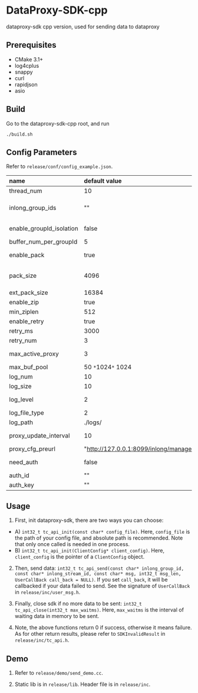<!--

    Licensed to the Apache Software Foundation (ASF) under one
    or more contributor license agreements.  See the NOTICE file
    distributed with this work for additional information
    regarding copyright ownership.  The ASF licenses this file
    to you under the Apache License, Version 2.0 (the
    "License"); you may not use this file except in compliance
    with the License.  You may obtain a copy of the License at

      http://www.apache.org/licenses/LICENSE-2.0

    Unless required by applicable law or agreed to in writing,
    software distributed under the License is distributed on an
    "AS IS" BASIS, WITHOUT WARRANTIES OR CONDITIONS OF ANY
    KIND, either express or implied.  See the License for the
    specific language governing permissions and limitations
    under the License.

-->

# DataProxy-SDK-cpp

dataproxy-sdk cpp version, used for sending data to dataproxy

## Prerequisites

* CMake 3.1+
* log4cplus
* snappy
* curl
* rapidjson
* asio

## Build

Go to the dataproxy-sdk-cpp root, and run

```
./build.sh
```

## Config Parameters

Refer to `release/conf/config_example.json`.

|name|default value|description|
|:---|:---|:---|
|thread_num|10|number of network sending threads|
|inlong_group_ids|""|the list of inlong_group_id, seperated by commas, such as "b_inlong_group_test_01, b_inlong_group_test_02"|
|enable_groupId_isolation|false|whether different groupid data using different buffer pools inside the sdk|
|buffer_num_per_groupId|5|number of buffer pools of each groupid|
|enable_pack|true|whether multiple messages are packed while sending to dataproxy|
|pack_size|4096|byte, pack messages and send to dataproxy when the data in buffer pool exceeds this value|
|ext_pack_size|16384|byte, maximum length of a message|
|enable_zip|true|whether zip data while sending to dataproxy|
|min_ziplen|512|byte, minimum zip len|
|enable_retry|true|whether do resend while failed to send data|
|retry_ms|3000|millisecond, resend interval|
|retry_num|3|maximum resend times|
|max_active_proxy|3|maximum number of established connections with dataproxy|
|max_buf_pool|50 `*`1024`*` 1024|byte, the size of buffer pool|
|log_num|10|maximum number of log files|
|log_size|10|MB, maximum size of one log file|
|log_level|2|log level: trace(4)>debug(3)>info(2)>warn(1)>error(0)|
|log_file_type|2|type of log output: 2->file, 1->console|
|log_path|./logs/|log path|
|proxy_update_interval|10|interval of requesting and updating dataproxy lists from manager|
|proxy_cfg_preurl|"http://127.0.0.1:8099/inlong/manager/openapi/dataproxy/getIpList"|the url of manager openapi|
|need_auth|false|whether need authentication while interacting with manager|
|auth_id|""|authenticate id if need authentication|
|auth_key|""|authenticate key if need authentication|

## Usage

1. First, init dataproxy-sdk, there are two ways you can choose:
- A) `int32_t tc_api_init(const char* config_file)`. Here, `config_file` is the path of your config file, and absolute path is recommended. Note that only once called is needed in one process.
- B) `int32_t tc_api_init(ClientConfig* client_config)`. Here, `client_config` is the pointer of a `ClientConfig` object.

2. Then, send data: `int32_t tc_api_send(const char* inlong_group_id, const char* inlong_stream_id, const char* msg, int32_t msg_len, UserCallBack call_back = NULL)`. If you set `call_back`, it will be callbacked if your data failed to send. See the signature of `UserCallBack` in `release/inc/user_msg.h`.

3. Finally, close sdk if no more data to be sent: `int32_t tc_api_close(int32_t max_waitms)`. Here, `max_waitms` is the interval of waiting data in memory to be sent.

4. Note, the above functions return 0 if success, otherwise it means failure. As for other return results, please refer to `SDKInvalidResult` in `release/inc/tc_api.h`.

## Demo

1. Refer to `release/demo/send_demo.cc`.

2. Static lib is in `release/lib`. Header file is in `release/inc`.
